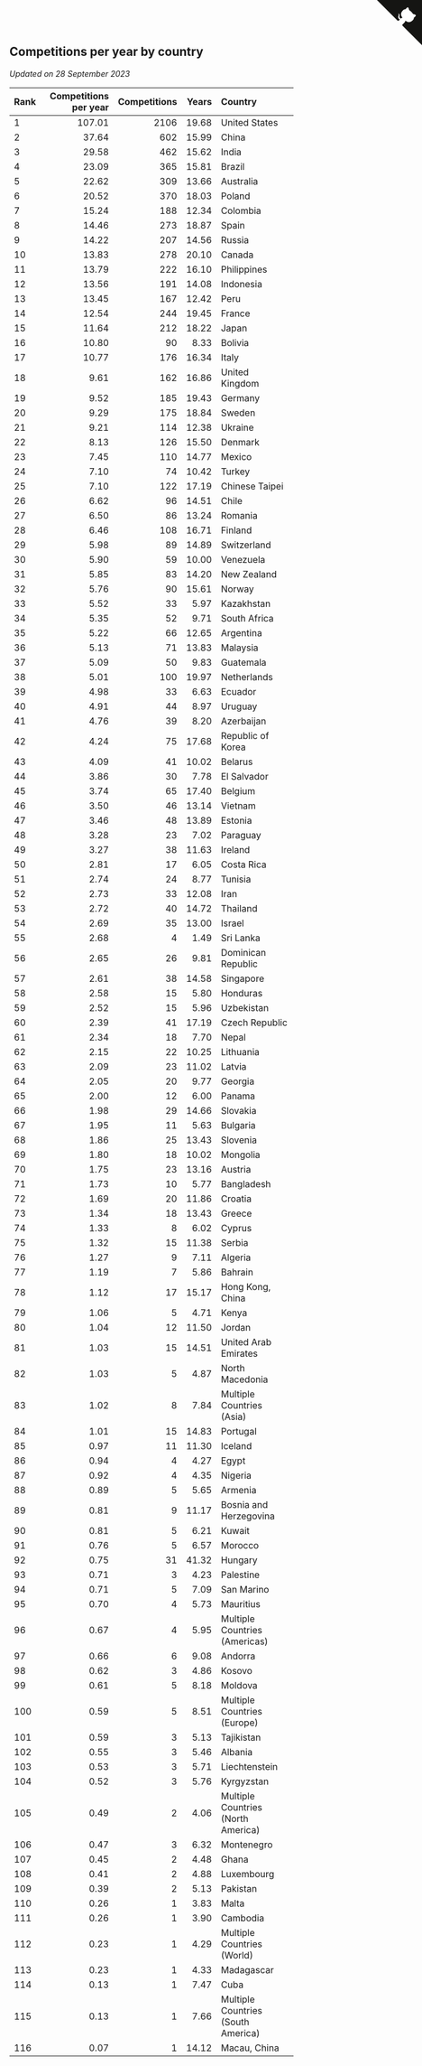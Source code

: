 ## Competitions per year by country

*Updated on 28 September 2023*

| Rank | Competitions per year | Competitions | Years | Country |
| :--- | ---: | ---: | ---: | :--- |
| 1 | 107.01 | 2106 | 19.68 | United States |
| 2 | 37.64 | 602 | 15.99 | China |
| 3 | 29.58 | 462 | 15.62 | India |
| 4 | 23.09 | 365 | 15.81 | Brazil |
| 5 | 22.62 | 309 | 13.66 | Australia |
| 6 | 20.52 | 370 | 18.03 | Poland |
| 7 | 15.24 | 188 | 12.34 | Colombia |
| 8 | 14.46 | 273 | 18.87 | Spain |
| 9 | 14.22 | 207 | 14.56 | Russia |
| 10 | 13.83 | 278 | 20.10 | Canada |
| 11 | 13.79 | 222 | 16.10 | Philippines |
| 12 | 13.56 | 191 | 14.08 | Indonesia |
| 13 | 13.45 | 167 | 12.42 | Peru |
| 14 | 12.54 | 244 | 19.45 | France |
| 15 | 11.64 | 212 | 18.22 | Japan |
| 16 | 10.80 | 90 | 8.33 | Bolivia |
| 17 | 10.77 | 176 | 16.34 | Italy |
| 18 | 9.61 | 162 | 16.86 | United Kingdom |
| 19 | 9.52 | 185 | 19.43 | Germany |
| 20 | 9.29 | 175 | 18.84 | Sweden |
| 21 | 9.21 | 114 | 12.38 | Ukraine |
| 22 | 8.13 | 126 | 15.50 | Denmark |
| 23 | 7.45 | 110 | 14.77 | Mexico |
| 24 | 7.10 | 74 | 10.42 | Turkey |
| 25 | 7.10 | 122 | 17.19 | Chinese Taipei |
| 26 | 6.62 | 96 | 14.51 | Chile |
| 27 | 6.50 | 86 | 13.24 | Romania |
| 28 | 6.46 | 108 | 16.71 | Finland |
| 29 | 5.98 | 89 | 14.89 | Switzerland |
| 30 | 5.90 | 59 | 10.00 | Venezuela |
| 31 | 5.85 | 83 | 14.20 | New Zealand |
| 32 | 5.76 | 90 | 15.61 | Norway |
| 33 | 5.52 | 33 | 5.97 | Kazakhstan |
| 34 | 5.35 | 52 | 9.71 | South Africa |
| 35 | 5.22 | 66 | 12.65 | Argentina |
| 36 | 5.13 | 71 | 13.83 | Malaysia |
| 37 | 5.09 | 50 | 9.83 | Guatemala |
| 38 | 5.01 | 100 | 19.97 | Netherlands |
| 39 | 4.98 | 33 | 6.63 | Ecuador |
| 40 | 4.91 | 44 | 8.97 | Uruguay |
| 41 | 4.76 | 39 | 8.20 | Azerbaijan |
| 42 | 4.24 | 75 | 17.68 | Republic of Korea |
| 43 | 4.09 | 41 | 10.02 | Belarus |
| 44 | 3.86 | 30 | 7.78 | El Salvador |
| 45 | 3.74 | 65 | 17.40 | Belgium |
| 46 | 3.50 | 46 | 13.14 | Vietnam |
| 47 | 3.46 | 48 | 13.89 | Estonia |
| 48 | 3.28 | 23 | 7.02 | Paraguay |
| 49 | 3.27 | 38 | 11.63 | Ireland |
| 50 | 2.81 | 17 | 6.05 | Costa Rica |
| 51 | 2.74 | 24 | 8.77 | Tunisia |
| 52 | 2.73 | 33 | 12.08 | Iran |
| 53 | 2.72 | 40 | 14.72 | Thailand |
| 54 | 2.69 | 35 | 13.00 | Israel |
| 55 | 2.68 | 4 | 1.49 | Sri Lanka |
| 56 | 2.65 | 26 | 9.81 | Dominican Republic |
| 57 | 2.61 | 38 | 14.58 | Singapore |
| 58 | 2.58 | 15 | 5.80 | Honduras |
| 59 | 2.52 | 15 | 5.96 | Uzbekistan |
| 60 | 2.39 | 41 | 17.19 | Czech Republic |
| 61 | 2.34 | 18 | 7.70 | Nepal |
| 62 | 2.15 | 22 | 10.25 | Lithuania |
| 63 | 2.09 | 23 | 11.02 | Latvia |
| 64 | 2.05 | 20 | 9.77 | Georgia |
| 65 | 2.00 | 12 | 6.00 | Panama |
| 66 | 1.98 | 29 | 14.66 | Slovakia |
| 67 | 1.95 | 11 | 5.63 | Bulgaria |
| 68 | 1.86 | 25 | 13.43 | Slovenia |
| 69 | 1.80 | 18 | 10.02 | Mongolia |
| 70 | 1.75 | 23 | 13.16 | Austria |
| 71 | 1.73 | 10 | 5.77 | Bangladesh |
| 72 | 1.69 | 20 | 11.86 | Croatia |
| 73 | 1.34 | 18 | 13.43 | Greece |
| 74 | 1.33 | 8 | 6.02 | Cyprus |
| 75 | 1.32 | 15 | 11.38 | Serbia |
| 76 | 1.27 | 9 | 7.11 | Algeria |
| 77 | 1.19 | 7 | 5.86 | Bahrain |
| 78 | 1.12 | 17 | 15.17 | Hong Kong, China |
| 79 | 1.06 | 5 | 4.71 | Kenya |
| 80 | 1.04 | 12 | 11.50 | Jordan |
| 81 | 1.03 | 15 | 14.51 | United Arab Emirates |
| 82 | 1.03 | 5 | 4.87 | North Macedonia |
| 83 | 1.02 | 8 | 7.84 | Multiple Countries (Asia) |
| 84 | 1.01 | 15 | 14.83 | Portugal |
| 85 | 0.97 | 11 | 11.30 | Iceland |
| 86 | 0.94 | 4 | 4.27 | Egypt |
| 87 | 0.92 | 4 | 4.35 | Nigeria |
| 88 | 0.89 | 5 | 5.65 | Armenia |
| 89 | 0.81 | 9 | 11.17 | Bosnia and Herzegovina |
| 90 | 0.81 | 5 | 6.21 | Kuwait |
| 91 | 0.76 | 5 | 6.57 | Morocco |
| 92 | 0.75 | 31 | 41.32 | Hungary |
| 93 | 0.71 | 3 | 4.23 | Palestine |
| 94 | 0.71 | 5 | 7.09 | San Marino |
| 95 | 0.70 | 4 | 5.73 | Mauritius |
| 96 | 0.67 | 4 | 5.95 | Multiple Countries (Americas) |
| 97 | 0.66 | 6 | 9.08 | Andorra |
| 98 | 0.62 | 3 | 4.86 | Kosovo |
| 99 | 0.61 | 5 | 8.18 | Moldova |
| 100 | 0.59 | 5 | 8.51 | Multiple Countries (Europe) |
| 101 | 0.59 | 3 | 5.13 | Tajikistan |
| 102 | 0.55 | 3 | 5.46 | Albania |
| 103 | 0.53 | 3 | 5.71 | Liechtenstein |
| 104 | 0.52 | 3 | 5.76 | Kyrgyzstan |
| 105 | 0.49 | 2 | 4.06 | Multiple Countries (North America) |
| 106 | 0.47 | 3 | 6.32 | Montenegro |
| 107 | 0.45 | 2 | 4.48 | Ghana |
| 108 | 0.41 | 2 | 4.88 | Luxembourg |
| 109 | 0.39 | 2 | 5.13 | Pakistan |
| 110 | 0.26 | 1 | 3.83 | Malta |
| 111 | 0.26 | 1 | 3.90 | Cambodia |
| 112 | 0.23 | 1 | 4.29 | Multiple Countries (World) |
| 113 | 0.23 | 1 | 4.33 | Madagascar |
| 114 | 0.13 | 1 | 7.47 | Cuba |
| 115 | 0.13 | 1 | 7.66 | Multiple Countries (South America) |
| 116 | 0.07 | 1 | 14.12 | Macau, China |


<a href="https://github.com/JustinTimeCuber/wca_statistics" class="github-corner" aria-label="View source on Github"><svg width="80" height="80" viewBox="0 0 250 250" style="fill:#151513; color:#fff; position: absolute; top: 0; border: 0; right: 0;" aria-hidden="true"><path d="M0,0 L115,115 L130,115 L142,142 L250,250 L250,0 Z"></path><path d="M128.3,109.0 C113.8,99.7 119.0,89.6 119.0,89.6 C122.0,82.7 120.5,78.6 120.5,78.6 C119.2,72.0 123.4,76.3 123.4,76.3 C127.3,80.9 125.5,87.3 125.5,87.3 C122.9,97.6 130.6,101.9 134.4,103.2" fill="currentColor" style="transform-origin: 130px 106px;" class="octo-arm"></path><path d="M115.0,115.0 C114.9,115.1 118.7,116.5 119.8,115.4 L133.7,101.6 C136.9,99.2 139.9,98.4 142.2,98.6 C133.8,88.0 127.5,74.4 143.8,58.0 C148.5,53.4 154.0,51.2 159.7,51.0 C160.3,49.4 163.2,43.6 171.4,40.1 C171.4,40.1 176.1,42.5 178.8,56.2 C183.1,58.6 187.2,61.8 190.9,65.4 C194.5,69.0 197.7,73.2 200.1,77.6 C213.8,80.2 216.3,84.9 216.3,84.9 C212.7,93.1 206.9,96.0 205.4,96.6 C205.1,102.4 203.0,107.8 198.3,112.5 C181.9,128.9 168.3,122.5 157.7,114.1 C157.9,116.9 156.7,120.9 152.7,124.9 L141.0,136.5 C139.8,137.7 141.6,141.9 141.8,141.8 Z" fill="currentColor" class="octo-body"></path></svg></a><style>.github-corner:hover .octo-arm{animation:octocat-wave 560ms ease-in-out}@keyframes octocat-wave{0%,100%{transform:rotate(0)}20%,60%{transform:rotate(-25deg)}40%,80%{transform:rotate(10deg)}}@media (max-width:500px){.github-corner:hover .octo-arm{animation:none}.github-corner .octo-arm{animation:octocat-wave 560ms ease-in-out}}</style>
